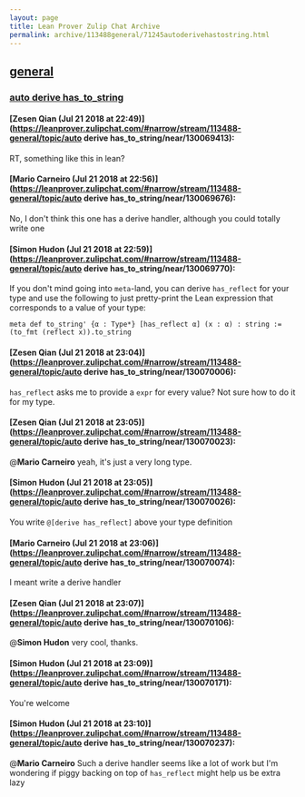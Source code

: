 ```yaml
---
layout: page
title: Lean Prover Zulip Chat Archive 
permalink: archive/113488general/71245autoderivehastostring.html
---
```


## [general](index.html)
### [auto derive has_to_string](71245autoderivehastostring.html)

#### [Zesen Qian (Jul 21 2018 at 22:49)](https://leanprover.zulipchat.com/#narrow/stream/113488-general/topic/auto derive has_to_string/near/130069413):
RT, something like this in lean?

#### [Mario Carneiro (Jul 21 2018 at 22:56)](https://leanprover.zulipchat.com/#narrow/stream/113488-general/topic/auto derive has_to_string/near/130069676):
No, I don't think this one has a derive handler, although you could totally write one

#### [Simon Hudon (Jul 21 2018 at 22:59)](https://leanprover.zulipchat.com/#narrow/stream/113488-general/topic/auto derive has_to_string/near/130069770):
If you don't mind going into `meta`-land, you can derive `has_reflect` for your type and use the following to just pretty-print the Lean expression that corresponds to a value of your type:

```lean
meta def to_string' {α : Type*} [has_reflect α] (x : α) : string := 
(to_fmt (reflect x)).to_string
```

#### [Zesen Qian (Jul 21 2018 at 23:04)](https://leanprover.zulipchat.com/#narrow/stream/113488-general/topic/auto derive has_to_string/near/130070006):
`has_reflect` asks me to provide a `expr` for every value? Not sure how to do it for my type.

#### [Zesen Qian (Jul 21 2018 at 23:05)](https://leanprover.zulipchat.com/#narrow/stream/113488-general/topic/auto derive has_to_string/near/130070023):
@**Mario Carneiro** yeah, it's just a very long type.

#### [Simon Hudon (Jul 21 2018 at 23:05)](https://leanprover.zulipchat.com/#narrow/stream/113488-general/topic/auto derive has_to_string/near/130070026):
You write `@[derive has_reflect]` above your type definition

#### [Mario Carneiro (Jul 21 2018 at 23:06)](https://leanprover.zulipchat.com/#narrow/stream/113488-general/topic/auto derive has_to_string/near/130070074):
I meant write a derive handler

#### [Zesen Qian (Jul 21 2018 at 23:07)](https://leanprover.zulipchat.com/#narrow/stream/113488-general/topic/auto derive has_to_string/near/130070106):
@**Simon Hudon** very cool, thanks.

#### [Simon Hudon (Jul 21 2018 at 23:09)](https://leanprover.zulipchat.com/#narrow/stream/113488-general/topic/auto derive has_to_string/near/130070171):
You're welcome

#### [Simon Hudon (Jul 21 2018 at 23:10)](https://leanprover.zulipchat.com/#narrow/stream/113488-general/topic/auto derive has_to_string/near/130070237):
@**Mario Carneiro** Such a derive handler seems like a lot of work but I'm wondering if piggy backing on top of `has_reflect` might help us be extra lazy


